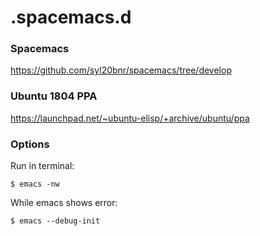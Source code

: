 # .spacemacs.d

### Spacemacs

https://github.com/syl20bnr/spacemacs/tree/develop

### Ubuntu 1804 PPA

https://launchpad.net/~ubuntu-elisp/+archive/ubuntu/ppa

### Options

Run in terminal:

```
$ emacs -nw
```

While emacs shows error:

```
$ emacs --debug-init
```

